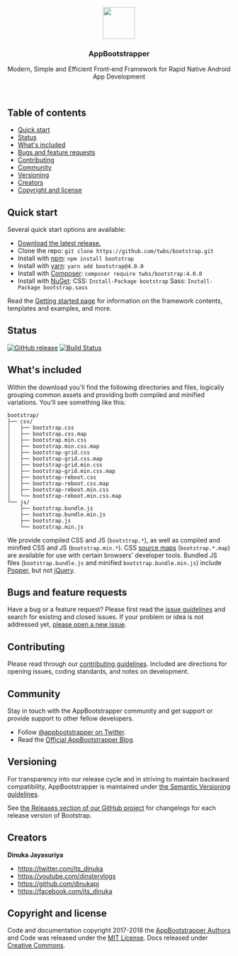 <p align="center">
  <a href="https://appbootstrapper.com/">
    <img src="https://getbootstrap.com/assets/brand/bootstrap-solid.svg" alt="" width=72 height=72>
  </a>

  <h3 align="center">AppBootstrapper</h3>

  <p align="center">
    Modern, Simple and Efficient Front-end Framework for Rapid Native Android App Development
  </p>
</p>

<br>

## Table of contents

- [Quick start](#quick-start)
- [Status](#status)
- [What's included](#whats-included)
- [Bugs and feature requests](#bugs-and-feature-requests)
- [Contributing](#contributing)
- [Community](#community)
- [Versioning](#versioning)
- [Creators](#creators)
- [Copyright and license](#copyright-and-license)

## Quick start

Several quick start options are available:

- [Download the latest release.](https://github.com/twbs/bootstrap/archive/v4.0.0.zip)
- Clone the repo: `git clone https://github.com/twbs/bootstrap.git`
- Install with [npm](https://www.npmjs.com/): `npm install bootstrap`
- Install with [yarn](https://yarnpkg.com/): `yarn add bootstrap@4.0.0`
- Install with [Composer](https://getcomposer.org/): `composer require twbs/bootstrap:4.0.0`
- Install with [NuGet](https://www.nuget.org/): CSS: `Install-Package bootstrap` Sass: `Install-Package bootstrap.sass`

Read the [Getting started page](https://getbootstrap.com/docs/4.0/getting-started/introduction/) for information on the framework contents, templates and examples, and more.

## Status

[![GitHub release](https://img.shields.io/badge/Release-1.0.0-brightgreen.svg)]()
[![Build Status](https://travis-ci.org/planetforapps/AppBootstrapper.svg?branch=master)](https://travis-ci.org/planetforapps/AppBootstrapper)

## What's included

Within the download you'll find the following directories and files, logically grouping common assets and providing both compiled and minified variations. You'll see something like this:

```
bootstrap/
├── css/
│   ├── bootstrap.css
│   ├── bootstrap.css.map
│   ├── bootstrap.min.css
│   ├── bootstrap.min.css.map
│   ├── bootstrap-grid.css
│   ├── bootstrap-grid.css.map
│   ├── bootstrap-grid.min.css
│   ├── bootstrap-grid.min.css.map
│   ├── bootstrap-reboot.css
│   ├── bootstrap-reboot.css.map
│   ├── bootstrap-reboot.min.css
│   └── bootstrap-reboot.min.css.map
└── js/
    ├── bootstrap.bundle.js
    ├── bootstrap.bundle.min.js
    ├── bootstrap.js
    └── bootstrap.min.js
```

We provide compiled CSS and JS (`bootstrap.*`), as well as compiled and minified CSS and JS (`bootstrap.min.*`). CSS [source maps](https://developers.google.com/web/tools/chrome-devtools/debug/readability/source-maps) (`bootstrap.*.map`) are available for use with certain browsers' developer tools. Bundled JS files (`bootstrap.bundle.js` and minified `bootstrap.bundle.min.js`) include [Popper](https://popper.js.org/), but not [jQuery](https://jquery.com/).


## Bugs and feature requests

Have a bug or a feature request? Please first read the [issue guidelines](https://github.com/twbs/bootstrap/blob/master/CONTRIBUTING.md#using-the-issue-tracker) and search for existing and closed issues. If your problem or idea is not addressed yet, [please open a new issue](https://github.com/twbs/bootstrap/issues/new).


## Contributing

Please read through our [contributing guidelines](https://github.com/planetforapps/appbootstrapper/blob/master/CONTRIBUTING.md). Included are directions for opening issues, coding standards, and notes on development.


## Community

Stay in touch with the AppBootstrapper community and get support or provide support to other fellow developers.

- Follow [@appbootstrapper on Twitter](https://twitter.com/appbootstrapper).
- Read the [Official AppBootstrapper Blog](https://appbootstrapper.com/blog).

## Versioning

For transparency into our release cycle and in striving to maintain backward compatibility, AppBootstrapper is maintained under [the Semantic Versioning guidelines](http://semver.org/).

See [the Releases section of our GitHub project](https://github.com/planetforapps/appbootstrapper/releases) for changelogs for each release version of Bootstrap.


## Creators

**Dinuka Jayasuriya**

- <https://twitter.com/its_dinuka>
- <https://youtube.com/dinstervlogs>
- <https://github.com/dinukapj>
- <https://facebook.com/its_dinuka>


## Copyright and license

Code and documentation copyright 2017-2018 the [AppBootstrapper Authors](https://github.com/planetforapps/appbootstrapper/graphs/contributors) and Code was released under the [MIT License](https://github.com/planetforapps/appbootstrapper/blob/master/LICENSE). Docs released under [Creative Commons](https://github.com/planetforapps/appbootstrapper/blob/master/docs/LICENSE).
